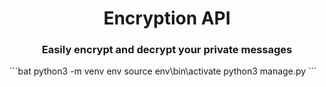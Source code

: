<h1 align="center">Encryption API</h1>
<h3 align="center">Easily encrypt and decrypt your private messages</h3>
```bat
python3 -m venv env
source env\bin\activate
python3 manage.py
```

